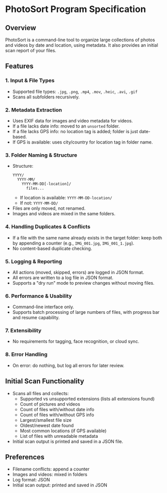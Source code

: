 # PhotoSort Program Specification

## Overview
PhotoSort is a command-line tool to organize large collections of photos and videos by date and location, using metadata. It also provides an initial scan report of your files.

## Features

### 1. Input & File Types
- Supported file types: `.jpg`, `.png`, `.mp4`, `.mov`, `.heic`, `.avi`, `.gif`
- Scans all subfolders recursively.

### 2. Metadata Extraction
- Uses EXIF data for images and video metadata for videos.
- If a file lacks date info: moved to an `unsorted` folder.
- If a file lacks GPS info: no location tag is added; folder is just date-based.
- If GPS is available: uses city/country for location tag in folder name.

### 3. Folder Naming & Structure
- Structure:
  ```
  YYYY/
    YYYY-MM/
      YYYY-MM-DD[-location]/
        files...
  ```
  - If location is available: `YYYY-MM-DD-location/`
  - If not: `YYYY-MM-DD/`
- Files are only moved, not renamed.
- Images and videos are mixed in the same folders.

### 4. Handling Duplicates & Conflicts
- If a file with the same name already exists in the target folder: keep both by appending a counter (e.g., `IMG_001.jpg`, `IMG_001_1.jpg`).
- No content-based duplicate checking.

### 5. Logging & Reporting
- All actions (moved, skipped, errors) are logged in JSON format.
- All errors are written to a log file in JSON format.
- Supports a "dry run" mode to preview changes without moving files.

### 6. Performance & Usability
- Command-line interface only.
- Supports batch processing of large numbers of files, with progress bar and resume capability.

### 7. Extensibility
- No requirements for tagging, face recognition, or cloud sync.

### 8. Error Handling
- On error: do nothing, but log all errors for later review.

## Initial Scan Functionality
- Scans all files and collects:
  - Supported vs unsupported extensions (lists all extensions found)
  - Count of pictures and videos
  - Count of files with/without date info
  - Count of files with/without GPS info
  - Largest/smallest file size
  - Oldest/newest date found
  - Most common locations (if GPS available)
  - List of files with unreadable metadata
- Initial scan output is printed and saved in a JSON file.

## Preferences
- Filename conflicts: append a counter
- Images and videos: mixed in folders
- Log format: JSON
- Initial scan output: printed and saved in JSON
